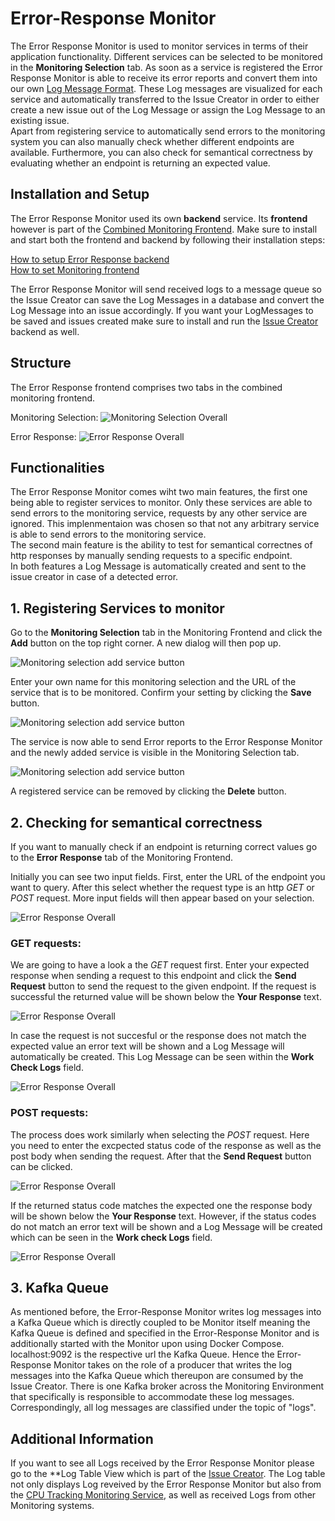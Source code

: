 
# Error-Response Monitor

The Error Response Monitor is used to monitor services in terms of their application functionality. Different services can be selected to be monitored in the **Monitoring Selection** tab. As soon as a service is registered the Error Response Monitor is able to receive its error reports and convert them into our own [Log Message Format](). These Log messages are visualized for each service and automatically transferred to the Issue Creator in order to either create a new issue out of the Log Message or assign the Log Message to an existing issue. \
Apart from registering service to automatically send errors to the monitoring system you can also manually check whether different endpoints are available. Furthermore, you can also check for semantical correctness by evaluating whether an endpoint is returning an expected value.

## Installation and Setup

The Error Response Monitor used its own **backend** service. Its **frontend** however is part of the [Combined Monitoring Frontend](). Make sure to install and start both the frontend and backend by following their installation steps: 

[How to setup Error Response backend](https://github.com/ccims/error-response-monitoring-service) \
[How to set Monitoring frontend](https://github.com/ccims/monitoring-frontend)

The Error Response Monitor will send received logs to a message queue so the Issue Creator can save the Log Messages in a database and convert the Log Message into an issue accordingly. If you want your LogMessages to be saved and issues created make sure to install and run the [Issue Creator](https://github.com/ccims/issue-creator) backend as well. 


## Structure

The Error Response frontend comprises two tabs in the combined monitoring frontend.

Monitoring Selection: 
![Monitoring Selection Overall](https://github.com/ccims/error-response-monitoring-service/blob/dev/payment-service-monitor/documentation/Pics/Monitoring_selection_overall.PNG?raw=true)

Error Response:
![Error Response Overall](https://github.com/ccims/error-response-monitoring-service/blob/dev/payment-service-monitor/documentation/Pics/Error_Response_overall.PNG?raw=true)

## Functionalities

The Error Response Monitor comes wiht two main features, the first one being able to register services to monitor. Only these services are able to send errors to the monitoring service, requests by any other service are ignored. This implenmentaion was chosen so that not any arbitrary service is able to send errors to the monitoring service. \
The second main feature is the ability to test for semantical correctnes of http responses by manually sending requests to a specific endpoint. \
In both features a Log Message is automatically created and sent to the issue creator in case of a detected error. 

## 1. Registering Services to monitor

Go to the **Monitoring Selection** tab in the Monitoring Frontend and click the **Add** button on the top right corner. A new dialog will then pop up. 

![Monitoring selection add service button](https://github.com/ccims/error-response-monitoring-service/blob/dev/payment-service-monitor/documentation/Pics/Monitoring_selection_add_service_button.PNG?raw=true)

Enter your own name for this monitoring selection and the URL of the service that is to be monitored. Confirm your setting by clicking the **Save** button. 

![Monitoring selection add service button](https://github.com/ccims/error-response-monitoring-service/blob/dev/payment-service-monitor/documentation/Pics/Monitoring_selection_add_service_entries.PNG?raw=true)

The service is now able to send Error reports to the Error Response Monitor and the newly added service is visible in the Monitoring Selection tab. 

![Monitoring selection add service button](https://github.com/ccims/error-response-monitoring-service/blob/dev/payment-service-monitor/documentation/Pics/Monitoring_selection_added_service_delete.PNG?raw=true)

A registered service can be removed by clicking the **Delete** button. 

## 2. Checking for semantical correctness

If you want to manually check if an endpoint is returning correct values go to the **Error Response** tab of the Monitoring Frontend. 

Initially you can see two input fields. First, enter the URL of the endpoint you want to query. After this select whether the request type is an http _GET_ or _POST_ request. More input fields will then appear based on your selection. 

![Error Response Overall](https://github.com/ccims/error-response-monitoring-service/blob/dev/payment-service-monitor/documentation/Pics/Error_response_URL_and_type.PNG?raw=true)

### GET requests:
We are going to have a look a the _GET_ request first. Enter your expected response when sending a request to this endpoint and click the **Send Request** button to send the request to the given endpoint. If the request is successful the returned value will be shown below the **Your Response** text. 

![Error Response Overall](https://github.com/ccims/error-response-monitoring-service/blob/dev/payment-service-monitor/documentation/Pics/Error_response_GET_success.PNG?raw=true)

In case the request is not succesful or the response does not match the expected value an error text will be shown and a Log Message will automatically be created. This Log Message can be seen within the **Work Check Logs** field. 



![Error Response Overall](https://github.com/ccims/error-response-monitoring-service/blob/dev/payment-service-monitor/documentation/Pics/Error_response_GET_log.PNG?raw=true)

### POST requests:
The process does work similarly when selecting the _POST_ request. Here you need to enter the excpected status code of the response as well as the post body when sending the request. After that the **Send Request** button can be clicked. 

![Error Response Overall](https://github.com/ccims/error-response-monitoring-service/blob/dev/payment-service-monitor/documentation/Pics/Error_response_POST_success.PNG?raw=true)

If the returned status code matches the expected one the response body will be shown below the **Your Response** text. However, if the status codes do not match an error text will be shown and a Log Message will be created which can be seen in the **Work check Logs** field. 

![Error Response Overall](https://github.com/ccims/error-response-monitoring-service/blob/dev/payment-service-monitor/documentation/Pics/Error_response_POST_log.PNG?raw=true)

## 3. Kafka Queue
As mentioned before, the Error-Response Monitor writes log messages into a Kafka Queue which is directly coupled to be Monitor itself meaning the Kafka Queue is defined and specified in the Error-Response Monitor and is additionally started with the Monitor upon using Docker Compose. localhost:9092 is the respective url the Kafka Queue. Hence the Error-Response Monitor takes on the role of a producer that writes the log messages into the Kafka Queue which thereupon are consumed by the Issue Creator. There is one Kafka broker across the Monitoring Environment that specifically is responsible to accommodate these log messages. Correspondingly, all log messages are classified under the topic of "logs".

## Additional Information

If you want to see all Logs received by the Error Response Monitor please go to the **Log Table View which is part of the [Issue Creator](https://ccims.github.io/overview-and-documentation/issue-creator). The Log table not only displays Log reveived by the Error Response Monitor but also from the [CPU Tracking Monitoring Service](https://ccims.github.io/overview-and-documentation/cpu-tracking-monitor), as well as received Logs from other Monitoring systems. 
